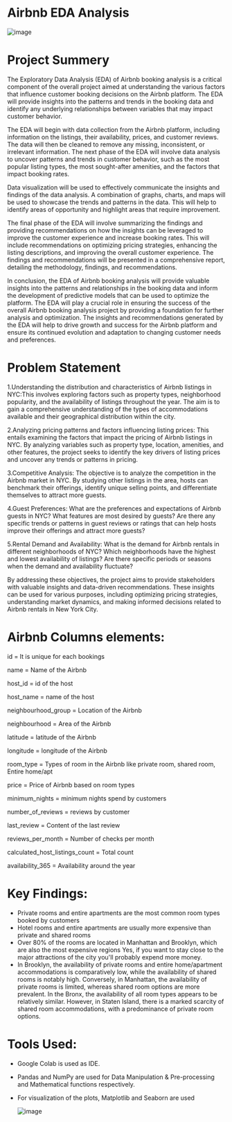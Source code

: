 # Airbnb EDA Analysis

![image](https://github.com/NikitaDash/Airbnb_EDA_Analysis/assets/139312819/c8113aec-d39b-4957-8467-2b6e7d7d3ad1)



# Project Summery

The Exploratory Data Analysis (EDA) of Airbnb booking analysis is a critical component of the overall project aimed at understanding the various factors that influence customer booking decisions on the Airbnb platform. The EDA will provide insights into the patterns and trends in the booking data and identify any underlying relationships between variables that may impact customer behavior.

The EDA will begin with data collection from the Airbnb platform, including information on the listings, their availability, prices, and customer reviews. The data will then be cleaned to remove any missing, inconsistent, or irrelevant information. The next phase of the EDA will involve data analysis to uncover patterns and trends in customer behavior, such as the most popular listing types, the most sought-after amenities, and the factors that impact booking rates.

Data visualization will be used to effectively communicate the insights and findings of the data analysis. A combination of graphs, charts, and maps will be used to showcase the trends and patterns in the data. This will help to identify areas of opportunity and highlight areas that require improvement.

The final phase of the EDA will involve summarizing the findings and providing recommendations on how the insights can be leveraged to improve the customer experience and increase booking rates. This will include recommendations on optimizing pricing strategies, enhancing the listing descriptions, and improving the overall customer experience. The findings and recommendations will be presented in a comprehensive report, detailing the methodology, findings, and recommendations.

In conclusion, the EDA of Airbnb booking analysis will provide valuable insights into the patterns and relationships in the booking data and inform the development of predictive models that can be used to optimize the platform. The EDA will play a crucial role in ensuring the success of the overall Airbnb booking analysis project by providing a foundation for further analysis and optimization. The insights and recommendations generated by the EDA will help to drive growth and success for the Airbnb platform and ensure its continued evolution and adaptation to changing customer needs and preferences.

# Problem Statement

1.Understanding the distribution and characteristics of Airbnb listings in NYC:This involves exploring factors such as property types, neighborhood popularity, and the availability of listings throughout the year. The aim is to gain a comprehensive understanding of the types of accommodations available and their geographical distribution within the city.

2.Analyzing pricing patterns and factors influencing listing prices: This entails examining the factors that impact the pricing of Airbnb listings in NYC. By analyzing variables such as property type, location, amenities, and other features, the project seeks to identify the key drivers of listing prices and uncover any trends or patterns in pricing.

3.Competitive Analysis: The objective is to analyze the competition in the Airbnb market in NYC. By studying other listings in the area, hosts can benchmark their offerings, identify unique selling points, and differentiate themselves to attract more guests.

4.Guest Preferences: What are the preferences and expectations of Airbnb guests in NYC? What features are most desired by guests? Are there any specific trends or patterns in guest reviews or ratings that can help hosts improve their offerings and attract more guests?

5.Rental Demand and Availability: What is the demand for Airbnb rentals in different neighborhoods of NYC? Which neighborhoods have the highest and lowest availability of listings? Are there specific periods or seasons when the demand and availability fluctuate?

By addressing these objectives, the project aims to provide stakeholders with valuable insights and data-driven recommendations. These insights can be used for various purposes, including optimizing pricing strategies, understanding market dynamics, and making informed decisions related to Airbnb rentals in New York City.

# Airbnb Columns elements:

id = It is unique for each bookings

name = Name of the Airbnb

host_id = id of the host

host_name = name of the host

neighbourhood_group =  Location of the Airbnb

neighbourhood = Area of the Airbnb 

latitude = latitude of the Airbnb

longitude = longitude of the Airbnb

room_type = Types of room in the Airbnb like private room, shared room, Entire home/apt

price = Price of Airbnb based on room types

minimum_nights = minimum nights spend by customers

number_of_reviews = reviews by customer

last_review = Content of the last review

reviews_per_month = Number of checks per month

calculated_host_listings_count = Total count

availability_365 = Availability around the year

# Key Findings:
* Private rooms and entire apartments are the most common room types booked by customers
* Hotel rooms and entire apartments are usually more expensive than private and shared rooms
* Over 80% of the rooms are located in Manhattan and Brooklyn, which are also the most expensive regions Yes, if you want to stay close to the major attractions of the city you'll probably expend more money.
* In Brooklyn, the availability of private rooms and entire home/apartment accommodations is comparatively low, while the availability of shared rooms is notably high. Conversely, in Manhattan, the availability of private rooms is limited, whereas shared room options are more prevalent. In the Bronx, the availability of all room types appears to be relatively similar. However, in Staten Island, there is a marked scarcity of shared room accommodations, with a predominance of private room options.

# Tools Used:
* Google Colab is used as IDE.
* Pandas and NumPy are used for Data Manipulation & Pre-processing and Mathematical functions respectively.
* For visualization of the plots, Matplotlib and Seaborn are used

  
  ![image](https://github.com/NikitaDash/Airbnb_EDA_Analysis/assets/139312819/f8b3b6fc-e5c2-4fac-a1a9-a6484956f20d)

  


